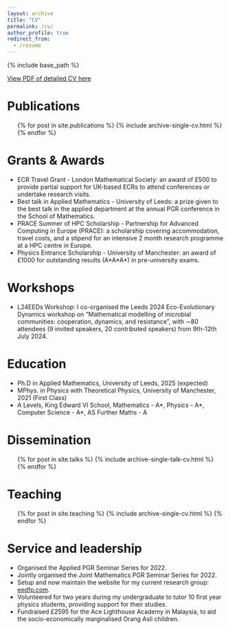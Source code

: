 ```yaml
---
layout: archive
title: "CV"
permalink: /cv/
author_profile: true
redirect_from:
  - /resume
---
```


{% include base_path %}

[View PDF of detailed CV here](/files/CV.pdf)

Publications
======
  <ul>{% for post in site.publications %}
    {% include archive-single-cv.html %}
  {% endfor %}</ul>
  
Grants & Awards
======
* ECR Travel Grant - London Mathematical Society: an award of £500 to provide partial support for UK-based ECRs to attend conferences or undertake research visits.
* Best talk in Applied Mathematics - University of Leeds: a prize given to the best talk in the applied department at the annual PGR conference in the School of Mathematics.
* PRACE Summer of HPC Scholarship - Partnership for Advanced Computing in Europe (PRACE): a scholarship covering accommodation, travel costs, and a stipend for an intensive 2 month research programme at a HPC centre in Europe.
* Physics Entrance Scholarship - University of Manchester: an award of £1000 for outstanding results (A\*A\*A\*) in pre-university exams.

Workshops
======
* L24EEDs Workshop: I co-organised the Leeds 2024 Eco-Evolutionary Dynamics workshop on “Mathematical modelling of microbial communities: cooperation, dynamics, and resistance”, with ∼80 attendees (9 invited speakers, 20 contributed speakers) from 9th-12th July 2024.

Education
======
* Ph.D in Applied Mathematics, University of Leeds, 2025 (expected)
* MPhys. in Physics with Theoretical Physics, University of Manchester, 2021 (First Class)
* A Levels, King Edward VI School, Mathematics - A\*, Physics - A\*, Computer Science - A\*, AS Further Maths - A

Dissemination
======
  <ul>{% for post in site.talks %}
    {% include archive-single-talk-cv.html %}
  {% endfor %}</ul>
  
Teaching
======
  <ul>{% for post in site.teaching %}
    {% include archive-single-cv.html %}
  {% endfor %}</ul>
  
Service and leadership
======
* Organised the Applied PGR Seminar Series for 2022.
* Jointly organised the Joint Mathematics PGR Seminar Series for 2022.
* Setup and now maintain the website for my current research group: [eedfp.com](https://eedfp.com).
* Volunteered for two years during my undergraduate to tutor 10 first year physics students, providing support for their studies.
* Fundraised £2595 for the Ace Lighthouse Academy in Malaysia, to aid the socio-economically marginalised Orang Asli children.
